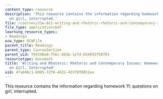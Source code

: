 ```yaml
---
content_type: resource
description: 'This resource contains the information regarding homework 11: questions
  on girl, interrupted.'
file: /courses/21w-011-writing-and-rhetoric-rhetoric-and-contemporary-issues-fall-2015/4fab06c1008572f8462143378f8851ea_MIT21W_011F15_HW11.pdf
file_type: application/pdf
learning_resource_types:
- Readings
ocw_type: OCWFile
parent_title: Readings
parent_type: CourseSection
parent_uid: 704190e8-756c-601b-1e7d-b54035f50703
resourcetype: Document
title: 'Writing and Rhetoric: Rhetoric and Contemporary Issues: Homework 11: Questions
  on Girl, Interrupted'
uid: 4fab06c1-0085-72f8-4621-43378f8851ea
---
```

This resource contains the information regarding homework 11: questions on girl, interrupted.

